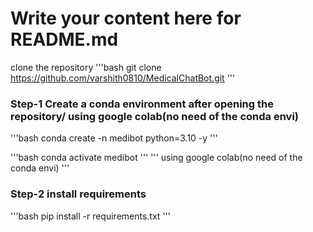 # Write your content here for README.md
clone the repository
'''bash
git clone https://github.com/varshith0810/MedicalChatBot.git
'''
### Step-1 Create a conda environment after opening the repository/ using google colab(no need of the conda envi)
'''bash
conda create -n medibot python=3.10 -y
'''

'''bash
conda activate medibot
'''
'''
using google colab(no need of the conda envi)
'''
### Step-2  install requirements
'''bash
pip install -r requirements.txt
'''
